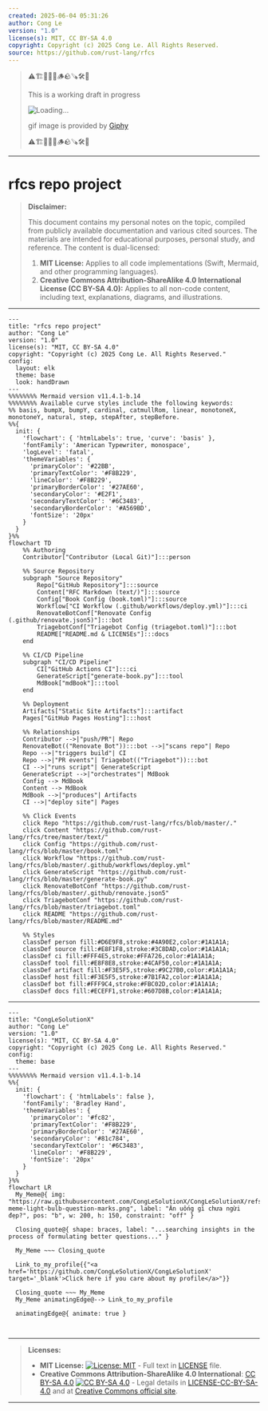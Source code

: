 ```yaml
---
created: 2025-06-04 05:31:26
author: Cong Le
version: "1.0"
license(s): MIT, CC BY-SA 4.0
copyright: Copyright (c) 2025 Cong Le. All Rights Reserved.
source: https://github.com/rust-lang/rfcs
---
```



> ⚠️🏗️🚧🦺🧱🪵🪨🪚🛠️👷
> 
> This is a working draft in progress
> 
> ![Loading...](https://media4.giphy.com/media/v1.Y2lkPTc5MGI3NjExemluZWR1dWxqNjEyenF3cDJ4YW5keTdlcWk0MGt1dG4yZXl5OGQ1cSZlcD12MV9pbnRlcm5hbF9naWZfYnlfaWQmY3Q9Zw/l2QZUJ0IubBLIf8A0/giphy.gif)
>
> gif image is provided by [Giphy](https://giphy.com)
> 
> ⚠️🏗️🚧🦺🧱🪵🪨🪚🛠️👷


----

# rfcs repo project
> **Disclaimer:**
>
> This document contains my personal notes on the topic,
> compiled from publicly available documentation and various cited sources.
> The materials are intended for educational purposes, personal study, and reference.
> The content is dual-licensed:
> 1. **MIT License:** Applies to all code implementations (Swift, Mermaid, and other programming languages).
> 2. **Creative Commons Attribution-ShareAlike 4.0 International License (CC BY-SA 4.0):** Applies to all non-code content, including text, explanations, diagrams, and illustrations.
---


```mermaid
---
title: "rfcs repo project"
author: "Cong Le"
version: "1.0"
license(s): "MIT, CC BY-SA 4.0"
copyright: "Copyright (c) 2025 Cong Le. All Rights Reserved."
config:
  layout: elk
  theme: base
  look: handDrawn
---
%%%%%%%% Mermaid version v11.4.1-b.14
%%%%%%%% Available curve styles include the following keywords:
%% basis, bumpX, bumpY, cardinal, catmullRom, linear, monotoneX, monotoneY, natural, step, stepAfter, stepBefore.
%%{
  init: {
    'flowchart': { 'htmlLabels': true, 'curve': 'basis' },
    'fontFamily': 'American Typewriter, monospace',
    'logLevel': 'fatal',
    'themeVariables': {
      'primaryColor': '#22BB',
      'primaryTextColor': '#F8B229',
      'lineColor': '#F8B229',
      'primaryBorderColor': '#27AE60',
      'secondaryColor': '#E2F1',
      'secondaryTextColor': '#6C3483',
      'secondaryBorderColor': '#A569BD',
      'fontSize': '20px'
    }
  }
}%%
flowchart TD
    %% Authoring
    Contributor["Contributor (Local Git)"]:::person

    %% Source Repository
    subgraph "Source Repository"
        Repo["GitHub Repository"]:::source
        Content["RFC Markdown (text/)"]:::source
        Config["Book Config (book.toml)"]:::source
        Workflow["CI Workflow (.github/workflows/deploy.yml)"]:::ci
        RenovateBotConf["Renovate Config (.github/renovate.json5)"]:::bot
        TriagebotConf["Triagebot Config (triagebot.toml)"]:::bot
        README["README.md & LICENSEs"]:::docs
    end

    %% CI/CD Pipeline
    subgraph "CI/CD Pipeline"
        CI["GitHub Actions CI"]:::ci
        GenerateScript["generate-book.py"]:::tool
        MdBook["mdBook"]:::tool
    end

    %% Deployment
    Artifacts["Static Site Artifacts"]:::artifact
    Pages["GitHub Pages Hosting"]:::host

    %% Relationships
    Contributor -->|"push/PR"| Repo
    RenovateBot(("Renovate Bot")):::bot -->|"scans repo"| Repo
    Repo -->|"triggers build"| CI
    Repo -->|"PR events"| Triagebot(("Triagebot")):::bot
    CI -->|"runs script"| GenerateScript
    GenerateScript -->|"orchestrates"| MdBook
    Config --> MdBook
    Content --> MdBook
    MdBook -->|"produces"| Artifacts
    CI -->|"deploy site"| Pages

    %% Click Events
    click Repo "https://github.com/rust-lang/rfcs/blob/master/."
    click Content "https://github.com/rust-lang/rfcs/tree/master/text/"
    click Config "https://github.com/rust-lang/rfcs/blob/master/book.toml"
    click Workflow "https://github.com/rust-lang/rfcs/blob/master/.github/workflows/deploy.yml"
    click GenerateScript "https://github.com/rust-lang/rfcs/blob/master/generate-book.py"
    click RenovateBotConf "https://github.com/rust-lang/rfcs/blob/master/.github/renovate.json5"
    click TriagebotConf "https://github.com/rust-lang/rfcs/blob/master/triagebot.toml"
    click README "https://github.com/rust-lang/rfcs/blob/master/README.md"

    %% Styles
    classDef person fill:#D6E9F8,stroke:#4A90E2,color:#1A1A1A;
    classDef source fill:#E8F1F8,stroke:#3C8DAD,color:#1A1A1A;
    classDef ci fill:#FFF4E5,stroke:#FFA726,color:#1A1A1A;
    classDef tool fill:#E8F8E8,stroke:#4CAF50,color:#1A1A1A;
    classDef artifact fill:#F3E5F5,stroke:#9C27B0,color:#1A1A1A;
    classDef host fill:#F3E5F5,stroke:#7B1FA2,color:#1A1A1A;
    classDef bot fill:#FFF9C4,stroke:#FBC02D,color:#1A1A1A;
    classDef docs fill:#ECEFF1,stroke:#607D8B,color:#1A1A1A;
```


---

<!-- 
```mermaid
%% Current Mermaid version
info
```  -->


```mermaid
---
title: "CongLeSolutionX"
author: "Cong Le"
version: "1.0"
license(s): "MIT, CC BY-SA 4.0"
copyright: "Copyright (c) 2025 Cong Le. All Rights Reserved."
config:
  theme: base
---
%%%%%%%% Mermaid version v11.4.1-b.14
%%{
  init: {
    'flowchart': { 'htmlLabels': false },
    'fontFamily': 'Bradley Hand',
    'themeVariables': {
      'primaryColor': '#fc82',
      'primaryTextColor': '#F8B229',
      'primaryBorderColor': '#27AE60',
      'secondaryColor': '#81c784',
      'secondaryTextColor': '#6C3483',
      'lineColor': '#F8B229',
      'fontSize': '20px'
    }
  }
}%%
flowchart LR
  My_Meme@{ img: "https://raw.githubusercontent.com/CongLeSolutionX/CongLeSolutionX/refs/heads/main/assets/images/My-meme-light-bulb-question-marks.png", label: "Ăn uống gì chưa ngừi đẹp?", pos: "b", w: 200, h: 150, constraint: "off" }

  Closing_quote@{ shape: braces, label: "...searching insights in the process of formulating better questions..." }
    
  My_Meme ~~~ Closing_quote
    
  Link_to_my_profile{{"<a href='https://github.com/CongLeSolutionX/CongLeSolutionX' target='_blank'>Click here if you care about my profile</a>"}}

  Closing_quote ~~~ My_Meme
  My_Meme animatingEdge@--> Link_to_my_profile
  
  animatingEdge@{ animate: true }



```

---
>**Licenses:**
>
>- **MIT License:**  [![License: MIT](https://img.shields.io/badge/License-MIT-yellow.svg)](LICENSE) - Full text in [LICENSE](LICENSE) file.
>- **Creative Commons Attribution-ShareAlike 4.0 International**: [CC BY-SA 4.0](https://creativecommons.org/licenses/by-sa/4.0/) [![CC BY-SA 4.0](https://licensebuttons.net/l/by-sa/4.0/88x31.png)](https://creativecommons.org/licenses/by-sa/4.0/) - Legal details in [LICENSE-CC-BY-SA-4.0](THE_PAST/LICENSE-CC-BY-SA-4.0) and at [Creative Commons official site](https://creativecommons.org/licenses/by-sa/4.0/).
>
---
